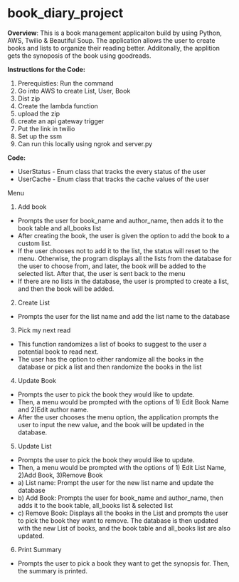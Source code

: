 # book_diary_project

**Overview**:
This is a book management applicaiton build by using Python, AWS, Twilio & Beautiful Soup. The application allows the user to create books and lists to organize their reading better. Additonally, the applition gets the synoposis of the book using goodreads.

**Instructions for the Code:**

1. Prerequisties: Run the command
2. Go into AWS to create List, User, Book
3. Dist zip
4. Create the lambda function
5. upload the zip
6. create an api gateway trigger
7. Put the link in twilio
8. Set up the ssm
9. Can run this locally using ngrok and server.py

**Code:**

- UserStatus - Enum class that tracks the every status of the user
- UserCache - Enum class that tracks the cache values of the user

Menu

1. Add book

- Prompts the user for book_name and author_name, then adds it to the book table and all_books list
- After creating the book, the user is given the option to add the book to a custom list.
- If the user chooses not to add it to the list, the status will reset to the menu. Otherwise, the program displays all the lists from the database for the user to choose from, and later, the book will be added to the selected list. After that, the user is sent back to the menu
- If there are no lists in the database, the user is prompted to create a list, and then the book will be added.

2. Create List

- Prompts the user for the list name and add the list name to the database

3. Pick my next read

- This function randomizes a list of books to suggest to the user a potential book to read next.
- The user has the option to either randomize all the books in the database or pick a list and then randomize the books in the list

4. Update Book

- Prompts the user to pick the book they would like to update.
- Then, a menu would be prompted with the options of 1) Edit Book Name and 2)Edit author name.
- After the user chooses the menu option, the application prompts the user to input the new value, and the book will be updated in the database.

5. Update List

- Prompts the user to pick the book they would like to update.
- Then, a menu would be prompted with the options of 1) Edit List Name, 2)Add Book, 3)Remove Book
- a) List name: Prompt the user for the new list name and update the database
- b) Add Book: Prompts the user for book_name and author_name, then adds it to the book table, all_books list & selected list
- c) Remove Book: Displays all the books in the List and prompts the user to pick the book they want to remove. The database is then updated with the new List of books, and the book table and all_books list are also updated.

6. Print Summary

- Prompts the user to pick a book they want to get the synopsis for. Then, the summary is printed.

